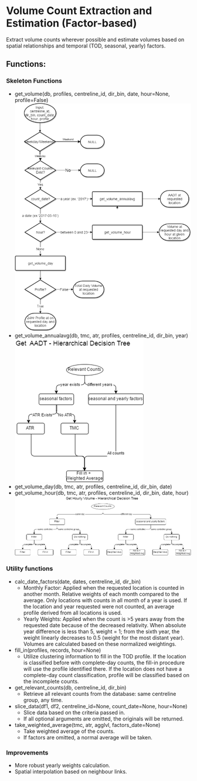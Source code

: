 # Volume Count Extraction and Estimation (Factor-based)

Extract volume counts wherever possible and estimate volumes based on spatial relationships and temporal (TOD, seasonal, yearly) factors.

## Functions:
### Skeleton Functions
* get_volume(db, profiles, centreline_id, dir_bin, date, hour=None, profile=False)
!['high_level.png'](img/high_level.png)
* get_volume_annualavg(db, tmc, atr, profiles, centreline_id, dir_bin, year)
!['AADT.png'](img/AADT.png)
* get_volume_day(db, tmc, atr, profiles, centreline_id, dir_bin, date)
* get_volume_hour(db, tmc, atr, profiles, centreline_id, dir_bin, date, hour)  
!['get_hourly.png'](img/get_hourly.png)

### Utility functions
* calc_date_factors(date, dates, centreline_id, dir_bin)
  - Monthly Factor: Applied when the requested location is counted in another month. Relative weights of each month compared to the average. Only locations with counts in all month of a year is used. If the location and year requested were not counted, an average profile derived from all locations is used.
  - Yearly Weights: Applied when the count is >5 years away from the requested date because of the decreased relativity. When absolute year difference is less than 5, weight = 1; from the sixth year, the weight linearly decreases to 0.5 (weight for the most distant year). Volumes are calculated based on these normalized weightings.
* fill_in(profiles, records, hour=None)
  - Utilize clustering information to fill in the TOD profile. If the location is classified before with complete-day counts, the fill-in procedure will use the profile identified there. If the location does not have a complete-day count classification, profile will be classified based on the incomplete counts. 
* get_relevant_counts(db, centreline_id, dir_bin)
  - Retrieve all relevant counts from the database: same centreline group, any time.
* slice_data(df1, df2, centreline_id=None, count_date=None, hour=None)
  - Slice data based on the criteria passed in. 
  - If all optional arguments are omitted, the originals will be returned. 
* take_weighted_average(tmc, atr, agglvl, factors_date=None)
  - Take weighted average of the counts. 
  - If factors are omitted, a normal average will be taken.
 

### Improvements
* More robust yearly weights calculation.
* Spatial interpolation based on neighbour links.

